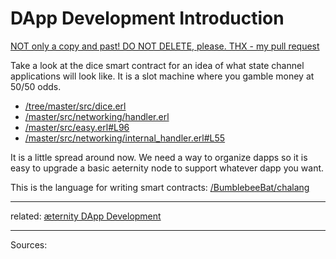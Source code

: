 # DApp Development Introduction

[NOT only a copy and past! DO NOT DELETE, please. THX - my pull request](https://github.com/aeternity/testnet/pull/94)

Take a look at the dice smart contract for an idea of what state channel applications will look like.
It is a slot machine where you gamble money at 50/50 odds.

- [/tree/master/src/dice.erl](../../../../aeternity/testnet/tree/master/src/dice.erl)
- [/master/src/networking/handler.erl](../../../../aeternity/testnet/tree/master/src/networking/handler.erl#L104)
- [/master/src/easy.erl#L96](../../../../aeternity/testnet/tree/master/src/easy.erl#L96)
- [/master/src/networking/internal_handler.erl#L55](../../../../aeternity/testnet/tree/master/src/networking/internal_handler.erl#L55)

It is a little spread around now.
We need a way to organize dapps so it is easy to upgrade a basic aeternity node to support whatever dapp you want.

This is the language for writing smart contracts: 
[/BumblebeeBat/chalang](../../../../BumblebeeBat/chalang)


***
related: [æternity DApp Development](æternity-DApp-Development)
***
Sources:
